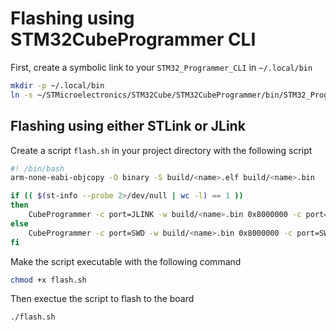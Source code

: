 # Flashing using STM32CubeProgrammer CLI

First, create a symbolic link to your `STM32_Programmer_CLI` in `~/.local/bin`

```bash
mkdir -p ~/.local/bin
ln -s ~/STMicroelectronics/STM32Cube/STM32CubeProgrammer/bin/STM32_Programmer_CLI ~/.local/bin/CubeProgrammer
```

## Flashing using either STLink or JLink

Create a script `flash.sh` in your project directory with the following script

```bash
#! /bin/bash
arm-none-eabi-objcopy -O binary -S build/<name>.elf build/<name>.bin

if (( $(st-info --probe 2>/dev/null | wc -l) == 1 ))
then
    CubeProgrammer -c port=JLINK -w build/<name>.bin 0x8000000 -c port=JLINK reset=SWrst
else
    CubeProgrammer -c port=SWD -w build/<name>.bin 0x8000000 -c port=SWD reset=SWrst
fi
```

Make the script executable with the following command

```bash
chmod +x flash.sh
```

Then exectue the script to flash to the board

```bash
./flash.sh
```
